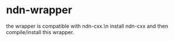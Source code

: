 # ndn-wrapper
the wrapper is compatible with ndn-cxx.\n
install ndn-cxx and then compile/install this wrapper.

